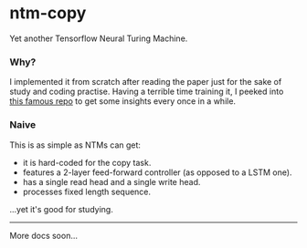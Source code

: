 # ntm-copy
Yet another Tensorflow Neural Turing Machine.

### Why?
I implemented it from scratch after reading the paper 
just for the sake of study and coding practise. 
Having a terrible time training it, I peeked into
[this famous repo](https://github.com/carpedm20/NTM-tensorflow) to
get some insights every once in a while.

### Naive
This is as simple as NTMs can get:
* it is hard-coded for the copy task.
* features a 2-layer feed-forward controller 
(as opposed to a LSTM one).
* has a single read head and a single write head.
* processes fixed length sequence.

...yet it's good for studying.

---
More docs soon...
